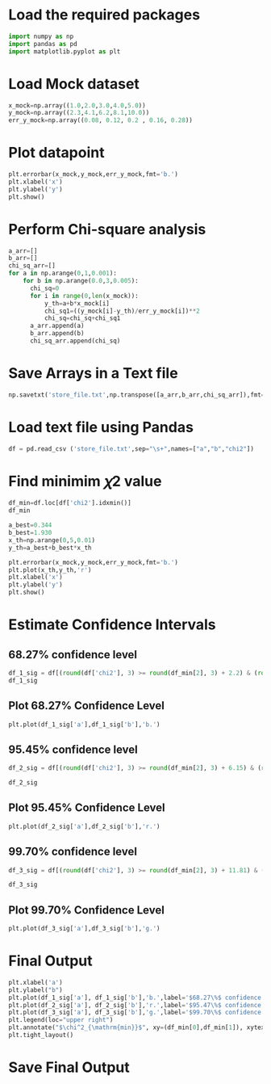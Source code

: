 # Load the required packages 

```python
import numpy as np
import pandas as pd
import matplotlib.pyplot as plt
```

# Load Mock dataset

```python
x_mock=np.array((1.0,2.0,3.0,4.0,5.0))
y_mock=np.array((2.3,4.1,6.2,8.1,10.0))
err_y_mock=np.array((0.08, 0.12, 0.2 , 0.16, 0.28))
```

# Plot datapoint

```python
plt.errorbar(x_mock,y_mock,err_y_mock,fmt='b.')
plt.xlabel('x')
plt.ylabel('y')
plt.show()
```

# Perform Chi-square analysis

```python
a_arr=[]
b_arr=[]
chi_sq_arr=[]
for a in np.arange(0,1,0.001):
    for b in np.arange(0.0,3,0.005):
      chi_sq=0
      for i in range(0,len(x_mock)):
          y_th=a+b*x_mock[i]
          chi_sq1=((y_mock[i]-y_th)/err_y_mock[i])**2
          chi_sq=chi_sq+chi_sq1
      a_arr.append(a)
      b_arr.append(b)
      chi_sq_arr.append(chi_sq)

```

# Save Arrays in a Text file
```python
np.savetxt('store_file.txt',np.transpose([a_arr,b_arr,chi_sq_arr]),fmt='%10.5f',newline='\n',delimiter=' ')

```

# Load text file using Pandas
```python
df = pd.read_csv ('store_file.txt',sep="\s+",names=["a","b","chi2"])

```

# Find minimim   𝜒2   value

```python
df_min=df.loc[df['chi2'].idxmin()]
df_min
```
```python
a_best=0.344
b_best=1.930
x_th=np.arange(0,5,0.01)
y_th=a_best+b_best*x_th

plt.errorbar(x_mock,y_mock,err_y_mock,fmt='b.')
plt.plot(x_th,y_th,'r')
plt.xlabel('x')
plt.ylabel('y')
plt.show()
```
# Estimate Confidence Intervals
## 68.27%  confidence level

```python
df_1_sig = df[(round(df['chi2'], 3) >= round(df_min[2], 3) + 2.2) & (round(df['chi2'], 3) <= round(df_min[2], 3) + 2.4)]
df_1_sig
```

## Plot  68.27%  Confidence Level

```python
plt.plot(df_1_sig['a'],df_1_sig['b'],'b.')
```

## 95.45%  confidence level

```python
df_2_sig = df[(round(df['chi2'], 3) >= round(df_min[2], 3) + 6.15) & (round(df['chi2'], 3) <= round(df_min[2], 3) + 6.21)]

df_2_sig
```

## Plot  95.45%  Confidence Level

```python
plt.plot(df_2_sig['a'],df_2_sig['b'],'r.')
```

## 99.70%  confidence level

```python
df_3_sig = df[(round(df['chi2'], 3) >= round(df_min[2], 3) + 11.81) & (round(df['chi2'], 3) <= round(df_min[2], 3) + 11.85)]

df_3_sig
```

## Plot  99.70%  Confidence Level

```python
plt.plot(df_3_sig['a'],df_3_sig['b'],'g.')
```

# Final Output

```python
plt.xlabel('a')
plt.ylabel("b")
plt.plot(df_1_sig['a'], df_1_sig['b'],'b.',label='$68.27\%$ confidence level contour')
plt.plot(df_2_sig['a'], df_2_sig['b'],'r.',label='$95.47\%$ confidence level contour')
plt.plot(df_3_sig['a'], df_3_sig['b'],'g.',label='$99.70\%$ confidence level contour')
plt.legend(loc="upper right")
plt.annotate("$\chi^2_{\mathrm{min}}$", xy=(df_min[0],df_min[1]), xytext=(0.35, 1.783), arrowprops=dict(arrowstyle="->"))
plt.tight_layout()
```

# Save Final Output

```python

```




